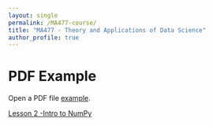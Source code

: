 ```yaml
---
layout: single
permalink: /MA477-course/
title: "MA477 - Theory and Applications of Data Science"
author_profile: true
---
```



<html>
  <head>
    <title>Course Outline & Memo</title>
  </head>
  <body>
    <h1>PDF Example</h1>
    <p>Open a PDF file <a href="C:\Users\Valmir.Bucaj\Desktop\MA477 -- Intro to Machine Learning\CourseMemo_and_Outline">example</a>.</p>
  </body>
</html>

<a href="https://github.com/vbucaj/lecture-notes/blob/master/MA477%20-%20Theory%20and%20Applications%20of%20Data%20Science/Lesson%202%20--%20Intro%20to%20Numpy.ipynb">Lesson 2 -Intro to NumPy</a>
